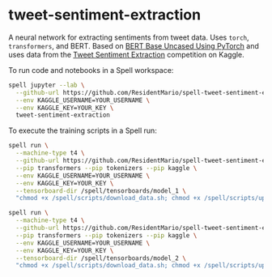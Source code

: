 # tweet-sentiment-extraction

A neural network for extracting sentiments from tweet data. Uses `torch`, `transformers`, and BERT. Based on [BERT Base Uncased Using PyTorch](https://www.kaggle.com/abhishek/bert-base-uncased-using-pytorch/) and uses data from the [Tweet Sentiment Extraction](https://www.kaggle.com/c/tweet-sentiment-extraction) competition on Kaggle.

To run code and notebooks in a Spell workspace:

```bash
spell jupyter --lab \
  --github-url https://github.com/ResidentMario/spell-tweet-sentiment-extraction.git \
  --env KAGGLE_USERNAME=YOUR_USERNAME \
  --env KAGGLE_KEY=YOUR_KEY \
  tweet-sentiment-extraction
```

To execute the training scripts in a Spell run:

```bash
spell run \
  --machine-type t4 \
  --github-url https://github.com/ResidentMario/spell-tweet-sentiment-extraction.git \
  --pip transformers --pip tokenizers --pip kaggle \
  --env KAGGLE_USERNAME=YOUR_USERNAME \
  --env KAGGLE_KEY=YOUR_KEY \
  --tensorboard-dir /spell/tensorboards/model_1 \
  "chmod +x /spell/scripts/download_data.sh; chmod +x /spell/scripts/upgrade_env.sh; /spell/scripts/download_data.sh; /spell/scripts/upgrade_env.sh; python /spell/models/model_1.py"
```

```bash
spell run \
  --machine-type t4 \
  --github-url https://github.com/ResidentMario/spell-tweet-sentiment-extraction.git \
  --pip transformers --pip tokenizers --pip kaggle \
  --env KAGGLE_USERNAME=YOUR_USERNAME \
  --env KAGGLE_KEY=YOUR_KEY \
  --tensorboard-dir /spell/tensorboards/model_2 \
  "chmod +x /spell/scripts/download_data.sh; chmod +x /spell/scripts/upgrade_env.sh; /spell/scripts/download_data.sh; /spell/scripts/upgrade_env.sh; python /spell/models/model_2.py"
```
